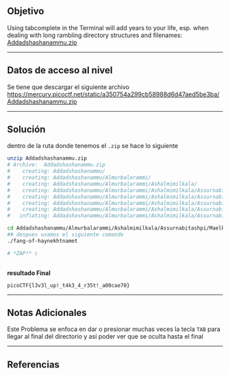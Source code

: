 ## Objetivo 

Using tabcomplete in the Terminal will add years to your life, esp. when dealing with long rambling directory structures and filenames: [Addadshashanammu.zip](https://mercury.picoctf.net/static/a350754a299cb58988d6d47aed5be3ba/Addadshashanammu.zip)

---
## Datos de acceso al nivel 

Se tiene que descargar el siguiente archivo 
https://mercury.picoctf.net/static/a350754a299cb58988d6d47aed5be3ba/Addadshashanammu.zip

---
## Solución 

dentro de la ruta donde tenemos el `.zip` se hace lo siguiente 

``` bash
unzip Addadshashanammu.zip 
# Archive:  Addadshashanammu.zip
#    creating: Addadshashanammu/
#    creating: Addadshashanammu/Almurbalarammi/
#    creating: Addadshashanammu/Almurbalarammi/Ashalmimilkala/
#    creating: Addadshashanammu/Almurbalarammi/Ashalmimilkala/Assurnabitashpi/
#    creating: Addadshashanammu/Almurbalarammi/Ashalmimilkala/Assurnabitashpi/Maelkashishi/
#    creating: Addadshashanammu/Almurbalarammi/Ashalmimilkala/Assurnabitashpi/Maelkashishi/Onnissiralis/
#    creating: Addadshashanammu/Almurbalarammi/Ashalmimilkala/Assurnabitashpi/Maelkashishi/Onnissiralis/Ularradallaku/
#   inflating: Addadshashanammu/Almurbalarammi/Ashalmimilkala/Assurnabitashpi/Maelkashishi/Onnissiralis/Ularradallaku/fang-of-haynekhtnamet  

cd Addadshashanammu/Almurbalarammi/Ashalmimilkala/Assurnabitashpi/Maelkashishi/Onni siralis/Ularradallaku 
## despues usamos el siguiente comando 
./fang-of-haynekhtnamet

# *ZAP!* c
  
```

**resultado Final**
```
picoCTF{l3v3l_up!_t4k3_4_r35t!_a00cae70}
```

---
## Notas Adicionales 

Este Problema se enfoca en dar o presionar muchas veces la tecla `TAB` para llegar al final del directorio y así poder ver que se oculta hasta el final 

---
## Referencias 